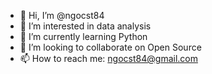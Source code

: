 - 👋 Hi, I’m @ngocst84
- 👀 I’m interested in data analysis
- 🌱 I’m currently learning Python
- 💞️ I’m looking to collaborate on Open Source
- 📫 How to reach me: ngocst84@gmail.com

<!---
ngocst84/ngocst84 is a ✨ special ✨ repository because its `README.md` (this file) appears on your GitHub profile.
You can click the Preview link to take a look at your changes.
--->
